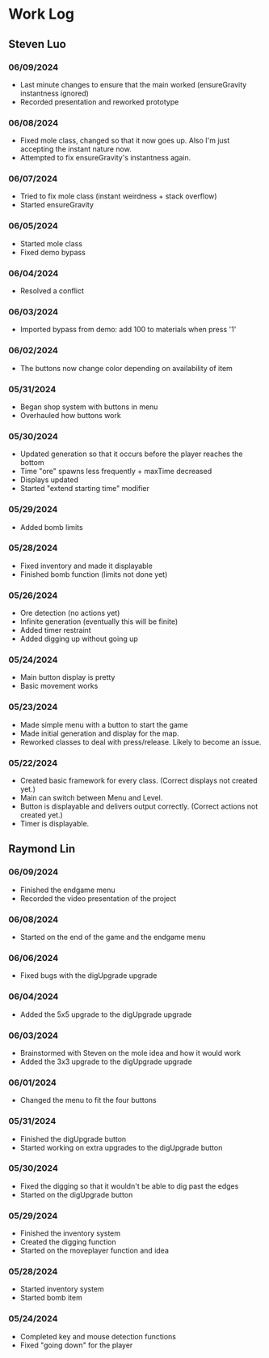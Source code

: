 # Work Log

## Steven Luo

### 06/09/2024
- Last minute changes to ensure that the main worked (ensureGravity instantness ignored)
- Recorded presentation and reworked prototype

### 06/08/2024
- Fixed mole class, changed so that it now goes up. Also I'm just accepting the instant nature now.
- Attempted to fix ensureGravity's instantness again.

### 06/07/2024
- Tried to fix mole class (instant weirdness + stack overflow)
- Started ensureGravity

### 06/05/2024
- Started mole class
- Fixed demo bypass

### 06/04/2024
- Resolved a conflict

### 06/03/2024
- Imported bypass from demo: add 100 to materials when press '1'

### 06/02/2024
- The buttons now change color depending on availability of item

### 05/31/2024
- Began shop system with buttons in menu
- Overhauled how buttons work

### 05/30/2024
- Updated generation so that it occurs before the player reaches the bottom
- Time "ore" spawns less frequently + maxTime decreased
- Displays updated
- Started "extend starting time" modifier

### 05/29/2024
- Added bomb limits

### 05/28/2024
- Fixed inventory and made it displayable
- Finished bomb function (limits not done yet)

### 05/26/2024
- Ore detection (no actions yet)
- Infinite generation (eventually this will be finite)
- Added timer restraint
- Added digging up without going up

### 05/24/2024
- Main button display is pretty
- Basic movement works

### 05/23/2024
- Made simple menu with a button to start the game
- Made initial generation and display for the map.
- Reworked classes to deal with press/release. Likely to become an issue.

### 05/22/2024
- Created basic framework for every class. (Correct displays not created yet.)
- Main can switch between Menu and Level.
- Button is displayable and delivers output correctly. (Correct actions not created yet.)
- Timer is displayable.


## Raymond Lin

### 06/09/2024
- Finished the endgame menu
- Recorded the video presentation of the project

### 06/08/2024
- Started on the end of the game and the endgame menu

### 06/06/2024
- Fixed bugs with the digUpgrade upgrade

### 06/04/2024
- Added the 5x5 upgrade to the digUpgrade upgrade

### 06/03/2024
- Brainstormed with Steven on the mole idea and how it would work
- Added the 3x3 upgrade to the digUpgrade upgrade

### 06/01/2024
- Changed the menu to fit the four buttons

### 05/31/2024
- Finished the digUpgrade button
- Started working on extra upgrades to the digUpgrade button

### 05/30/2024
- Fixed the digging so that it wouldn't be able to dig past the edges
- Started on the digUpgrade button

### 05/29/2024
- Finished the inventory system
- Created the digging function
- Started on the moveplayer function and idea

### 05/28/2024
- Started inventory system
- Started bomb item

### 05/24/2024
- Completed key and mouse detection functions
- Fixed "going down" for the player
